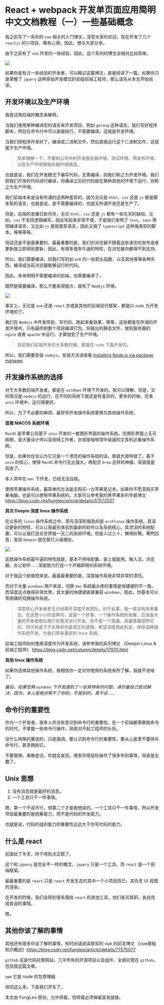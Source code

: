 # React + webpack 开发单页面应用简明中文文档教程（一）一些基础概念

我之前写了一系列的 `vue` 相关的入门博文，深受大家的欢迎。现在开发了几个 `reactjs` 的小项目，略有心得，因此，想与大家分享。

由于之前有了 `vue` 开发的一些经验，因此，这个系列的博文会相对比较简单。

![](https://raw.githubusercontent.com/fengcms/articles/master/image/86/0fdd641b6489b2f3c60d7a4403ad09.jpg)


如果你是有过一些经验的开发者，可以略过这篇博文，直接阅读下一篇。如果你只是掌握了 `jquery` 这种原始开发模式的初级前端工程师，那么请先从本文开始阅读。

## 开发环境以及生产环境

我尝试用后端的概念来解释。

当我们使用某种编译型的语言来开发项目，例如 `golang` 这种语言。我们写好程序脚本，然后在命令行中可以直接执行，不需要编译。这就是开发环境。

当我们把程序开发好了，编译成二进制文件，然后直接运行这个二进制文件，这就属于生产环境。

> 简单理解一下，不要和公司中的开发服务器环境、测试环境、预发布环境、以及生产环境等服务器环境搞混。

也就是说，我们在开发模式下编写代码，无需编译，则我们称之为开发环境。我们把我们开发的代码进行编译，将编译之后的代码放在某种其他的环境下运行，则称之为生产环境。

我们前端本来是没有所谓的这两种差异的，因为无论是 `html`、`css` 还是 `js` 都是脚本型的语言，也就是说，是不需要编译的，也就无所谓开发还是生产了。

但是，前端的发展日新月异，无论 `html`、`css` 还是 `js` 都有一些先天的缺陷，比如，`css` 不支持逻辑编写，因此写起来非常不便，于是我们发明了 `less`、`sass` 等预编译语言，又比如 `js` 是弱类型语言，因此又搞了 `typescript` 这种强类型的脚本。等等等等。

但这还是不是最重要的，最最重要的是，我们的浏览器不随着这些语言的发布或者更新就立即得到更新，因此，有很多很多牛逼的特性，在浏览器中都得不到支持。

所以，我们需要编译，将我们写的如 `es6` 的一些箭头函数，以及其他等等各种东西，编译成当前浏览器能够运行的代码。

因此，本来明明不需要编译的前端，也需要编译了。

既然是需要编译，那么干脆来得狠点，就有了 `Nodejs` 环境。

![](https://raw.githubusercontent.com/fengcms/articles/master/image/bf/0f3c701c0ad594f49d73052f80aafe.jpg)


事实上，无论是 `vue` 还是 `react` 亦或是其他的前端现代框架，都是以 `node` 为开发环境的了。

我们在  `Nodejs` 中开发项目，写代码，跑起来看效果，等等，这些都是在所谓的开发环境中。只有最终把整个项目编译打包，将输出的静态文件，放到服务器的 `nginx` 或者 `apache` 中运行，才算放到了生产环境。

> 目前我们前端开发的大多数时候，都是在 `node` 下面开发的。

所以，我们需要安装 `nodejs`。安装方法请查看 [Installing Node.js via package manager](https://nodejs.org/en/download/package-manager/)

## 开发操作系统的选择

对于大多数前端开发者，都是在 `windows` 环境下开发的。我可以理解，但是，实际情况是 `nodejs` 的运行，在不同的系统下面还是有差异的，更多的时候，在类 `unix` 环境中，运行得更好。

所以，为了不必要的麻烦，最好将开发操作系统更换为其他操作系统。

**首推 MACOS 系统环境**

`MacOS` 是苹果公司基于 `unix` 开发的一套图形界面的操作系统。在图形界面上无可挑剔，是大量设计师以及视频工作者，亦或是咖啡馆中装逼的文青的必备操作系统。

但是，如果你仅仅认为它只是一个漂亮的操作系统的话，那就大错特错了。基于 `unix` 的核心，使得 `MacOS` 命令行无比强大。再配合 `brew` 这样的神器，简直就是简直了。

本人常年在 `mac` 下开发，已经无法自拔。

使用苹果操作系统，最简单的方法是去购买一台苹果笔记本。如果你不愿意购买苹果电脑，也是可以使用苹果系统的。大家可以参考我的黑苹果系列专题博文 https://blog.csdn.net/fungleo/article/details/57572537

**其次 Deepin 深度 linux 操作系统**

在众多的 `linux` 操作系统之中，原先深深折服我的是 `archlinux` 操作系统。其滚动更新的特性，可以让我最先体验到最新的软件以及系统核心。其灵活的系统配置，可以让我打造全世界独一无二的系统环境。但是人过三十，懒得折腾。蓦然回首，发现 `Deepin` 就在那灯火阑珊处。

![](https://raw.githubusercontent.com/fengcms/articles/master/image/3d/32a42587448c1575659b83b1f37466.jpg)


这款操作系统最牛逼的特性就是，基本不用啥配置，装上就能用。输入法，浏览器，办公软件……深度致力打造一个开箱即用的系统环境。

对于我这个颜值控来说，最最最重要的是，深度操作系统非常非常的漂亮。

而对于大量 `windows` 用户来说，切换 `mac` 系统最头疼的事情是快捷键的不一致。而深度这点做得非常优秀，其大量的快捷键直接兼容 `windows`，因此，你基本可以零疼痛的切换操作系统。

> 深度核心开发者老王已经离开深度开发团队。对于此事，我一直没有发表看法。在这里小小的说两句，这是一个好事。一个操作系统的发展，应该由大量的开发者顺应用户的需求进行开发，而不是一个英雄。英雄落幕固然可叹，但大树底下不长草却也是真正的道理。希望深度借此机会，继续深耕操作系统开发，为我们带来更好的 linux 系统。

前端工程师如何使用深度作为开发系统，请参考我的系列博文 《Deepin Linux & 前端工程师》 https://blog.csdn.net/column/details/17970.html

**其他 linux 操作系统**

如果你选择其他操作系统，我相信你一定对你使用的系统有所了解，我就不说啥了。

*最后，如果您再 `windows` 下开发遇到了一些其特有的问题，请尽量自己尝试解决，因为，本人是绝对帮不了你的。不是别的，真不会……*

## 命令行的重要性

作为一个开发者，很多人并没有意识到命令行的重要性。在一个前端都需要跑命令的时代，不掌握一些命令行操作，简直对不起工程师的头衔。

没什么特殊的要说的，只是强调，要认识到命令行的重要性，要从心底里不要排斥命令行，甚至拥抱它。

不要畏惧，勇敢尝试，你就会发现，很多你用鼠标操作了很多年的事情，简直是太蠢了。

## Unix 思想

1. 没有消息就是最好的消息。
2. 一个工具只干一件事情。

嗯，第一个不说不行。但第二个才是我想说的。一个工具只干一件事情，所以开发项目最重要的是统筹能力，而不是代码的开发能力。

也就是说，代码的组织能力的重要性远远大于你写代码的能力。

## 什么是 react

前面扯了半天，终于唠到点正题了。

这个和 `jquery` 是完全不一样的概念，`jquery` 只是一个工具，而 `react` 是一个前端框架。

最最重要的是 `react` 只是 `react` 开发生态的其中一个小项目而已，其负责 UI 视图的渲染。

在开发的时候，我们会用到很多围绕 `react` 的其他工具，他们各司其职，各自完成各自的事情。

嗯。

## 其他你该了解的事情

其他还有很多你该了解的事情，有时间请阅读我写的 vue 的前言博文 《vue基础知识概述》https://blog.csdn.net/fungleo/article/details/77575077

`github` 这是代码托管网站，几乎所有的开源项目以及组件，全部托管在 `github`。包括我这篇文章。

`npm` 它是 node 的包管理器

唠叨这么多，下面我们开车了。

本文由 FungLeo 原创，允许转载，但转载必须保留首发链接。


